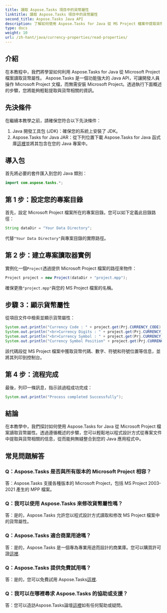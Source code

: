 ```yaml
---
title: 讀取 Aspose.Tasks 項目中的貨幣屬性
linktitle: 讀取 Aspose.Tasks 項目中的貨幣屬性
second_title: Aspose.Tasks Java API
description: 了解如何使用 Aspose.Tasks for Java 從 MS Project 檔案中提取貨幣資訊。提供逐步指南。
type: docs
weight: 10
url: /zh-hant/java/currency-properties/read-properties/
---
```

## 介紹
在本教程中，我們將學習如何利用 Aspose.Tasks for Java 從 Microsoft Project 檔案讀取貨幣屬性。 Aspose.Tasks 是一個功能強大的 Java API，可讓開發人員操作 Microsoft Project 文檔，而無需安裝 Microsoft Project。透過執行下面概述的步驟，您將能夠輕鬆提取與貨幣相關的資訊。
## 先決條件
在繼續本教學之前，請確保您符合以下先決條件：
1. Java 開發工具包 (JDK)：確保您的系統上安裝了 JDK。
2.  Aspose.Tasks for Java JAR：從下列位置下載 Aspose.Tasks for Java 函式庫[這裡](https://releases.aspose.com/tasks/java/)並將其包含在您的 Java 專案中。
## 導入包
首先將必要的套件匯入到您的 Java 類別：
```java
import com.aspose.tasks.*;
```
## 第 1 步：設定您的專案目錄
首先，設定 Microsoft Project 檔案所在的專案目錄。您可以如下定義此目錄路徑：
```java
String dataDir = "Your Data Directory";
```
代替`"Your Data Directory"`與專案目錄的實際路徑。
## 第 2 步：建立專案讀取器實例
實例化一個`Project`透過提供 Microsoft Project 檔案的路徑來物件：
```java
Project project = new Project(dataDir + "project.mpp");
```
確保更換`"project.mpp"`與您的 MS Project 檔案的名稱。
## 步驟 3：顯示貨幣屬性
從項目文件中檢索並顯示貨幣屬性：
```java
System.out.println("Currency Code : " + project.get(Prj.CURRENCY_CODE).toString());
System.out.println("<br>Currency Digits : " + project.get(Prj.CURRENCY_DIGITS).toString());
System.out.println("<br>Currency Symbol : " + project.get(Prj.CURRENCY_SYMBOL).toString());
System.out.println("Currency Symbol Position" + project.get(Prj.CURRENCY_SYMBOL_POSITION).toString());
```
該代碼段從 MS Project 檔案中獲取貨幣代碼、數字、符號和符號位置等信息，並將其列印到控制台。
## 第 4 步：流程完成
最後，列印一條訊息，指示該過程成功完成：
```java
System.out.println("Process completed Successfully");
```
## 結論
在本教學中，我們探討如何使用 Aspose.Tasks for Java 從 Microsoft Project 檔案讀取貨幣屬性。透過遵循概述的步驟，您可以輕鬆地以程式設計方式從專案文件中提取與貨幣相關的信息，從而能夠無縫整合到您的 Java 應用程式中。
## 常見問題解答
### Q：Aspose.Tasks 是否與所有版本的 Microsoft Project 相容？
答：Aspose.Tasks 支援各種版本的 Microsoft Project，包括 MS Project 2003-2021 產生的 MPP 檔案。
### Q：我可以使用 Aspose.Tasks 來修改貨幣屬性嗎？
答：是的，Aspose.Tasks 允許您以程式設計方式讀取和修改 MS Project 檔案中的貨幣屬性。
### Q：Aspose.Tasks 適合商業用途嗎？
答：是的，Aspose.Tasks 是一個專為專業用途而設計的商業庫。您可以購買許可證[這裡](https://purchase.aspose.com/buy).
### Q：Aspose.Tasks 提供免費試用嗎？
答：是的，您可以免費試用 Aspose.Tasks[這裡](https://releases.aspose.com/).
### Q：我可以在哪裡尋求 Aspose.Tasks 的協助或支援？
答：您可以造訪Aspose.Tasks論壇[這裡](https://forum.aspose.com/c/tasks/15)如有任何幫助或疑問。